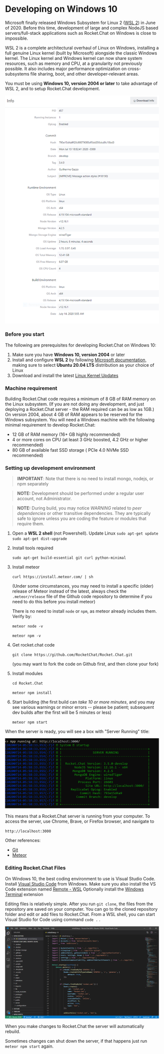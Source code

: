 # Developing on Windows 10

Microsoft finally released Windows Subsystem for Linux 2 \([WSL 2](https://docs.microsoft.com/en-us/windows/wsl/wsl2-index)\) in June of 2020.   Before this time, development of large and complex NodeJS based servers/full-stack applications such as Rocket.Chat on Windows is close to impossible.

WSL 2 is a complete architectural overhaul of Linux on Windows, installing a full genuine Linux kernel \(built by Microsoft\) alongside the classic Windows kernel. The Linux kernel and Windows kernel can now share system resources, such as memory and CPU, at a granularity not previously possible.  It also includes major performance optimization on cross-subsystems file sharing, boot, and other developer-relevant areas.  
  
You must be using **Windows 10, version 2004 or later** to take advantage of WSL 2, and to setup Rocket.Chat development.

![](../../.gitbook/assets/msinfo.png)

### Before you start

The following are prerequisites for developing Rocket.Chat on Windows 10:

1. Make sure you have **Windows 10, version 2004** or later
2. Install and configure **WSL 2** by following [Microsoft documentation,](https://docs.microsoft.com/en-us/windows/wsl/install-win10)  making sure to select **Ubuntu 20.04 LTS** distribution as your choice of Linux
3. Download and install the latest [Linux Kernel Updates](https://docs.microsoft.com/en-us/windows/wsl/wsl2-kernel)

###  Machine requirement

Building Rocket.Chat code requires a minimum of 8 GB of RAM memory on the Linux subsystem. \(If you are not doing any development, and just deploying a Rocket.Chat server - the RAM required can be as low as 1GB.\)   On version 2004, about 4 GB of RAM appears to be reserved for the Windows subsystem. You will need a Windows machine with the following minimal requirement to develop Rocket.Chat:

* 12 GB of RAM memory  \(16+ GB highly recommended\)
* 4 or more cores on CPU \(at least 3 GHz boosted,  4.2 GHz or higher recommended\)
* 80 GB of available fast SSD storage \( PCIe 4.0 NVMe SSD recommended\)

### Setting up development environment

> **IMPORTANT**: Note that there is no need to install mongo, nodejs, or npm separately

> **NOTE:** Development should be performed under a regular user account, not Administrator.

> **NOTE:** During build, you may notice  _WARNING_ related to _peer dependencies_ or other transitive dependencies. They are typically safe to ignore unless you are coding the feature or modules that require them.

1. Open a **WSL 2 shell** \(not Powershell\). Update Linux `sudo apt-get update sudo apt-get dist-upgrade`
2. Install tools required

   `sudo apt-get build-essential git curl python-minimal`

3. Install meteor

   `curl https://install.meteor.com/ | sh`

   \(Under some circumstances, you may need to install a specific \(older\) release of Meteor instead of the latest, always check the `.meteor/release` file of the Github code repository to determine if you need to do this before you install meteor\)

   There is no need to install `node` or `npm`, as meteor already includes them. Verify by:

   `meteor node -v`

   `meteor npm -v`

4. Get rocket.chat code 

   `git clone https://github.com/RocketChat/Rocket.Chat.git`

    \(you may want to fork the code on Github first, and then clone your fork\)

5. Install modules

   `cd Rocket.Chat`

   `meteor npm install`

6. Start building \(the first build can _take 10 or more minutes_, and you may see various warnings or minor errors -- please be patient; subsequent dev builds after the first will be 5 minutes or less\)

   `meteor npm start`

When the server is ready, you will see a box with "Server Running" title:

![](../../.gitbook/assets/apprun.png)

This means that a Rocket.Chat server is running from your computer. To access the server,  use Chrome, Brave, or Firefox browser, and navigate to

`http://localhost:3000`

Other references:

* [Git](https://git-scm.com/book/en/v2/Getting-Started-Installing-Git)
* [Meteor](https://www.meteor.com/install)

### Editing Rocket.Chat Files

On Windows 10, the best coding environment to use is Visual Studio Code.  Install [Visual Studio Code](https://code.visualstudio.com/download) from Windows.   Make sure you also install the VS Code extension named  [Remote - WSL](https://marketplace.visualstudio.com/items?itemName=ms-vscode-remote.remote-wsl)    Optionally install the [Windows Terminal](https://www.microsoft.com/en-ca/p/windows-terminal-preview/9n0dx20hk701?rtc=1) extension 

Editing files is relatively simple. After you run `git clone`, the files from the repository are saved on your computer. You can go to the cloned repository folder and edit or add files to Rocket.Chat. From a WSL shell, you can start Visual Studio for Code using command `code .`  .

![](../../.gitbook/assets/vscode.png)

  
When you make changes to Rocket.Chat the server will automatically rebuild.

Sometimes changes can shut down the server, if that happens just run `meteor npm start` again.  






